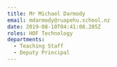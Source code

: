 ```yaml
---
title: Mr Michael Darmody
email: mdarmody@ruapehu.school.nz
date: 2019-08-10T04:41:08.205Z
roles: HOF Technology
departments:
  - Teaching Staff
  - Deputy Principal
---
```


